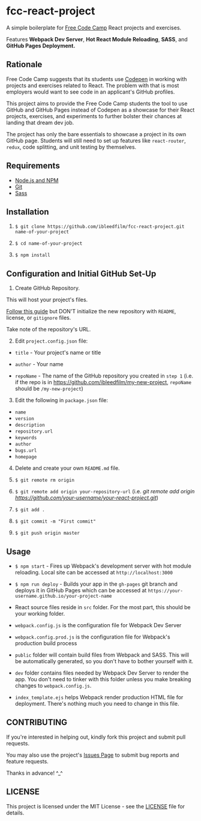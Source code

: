 # fcc-react-project

A simple boilerplate for [Free Code Camp](https://www.freecodecamp.com) React
projects and exercises.

Features **Webpack Dev Server**, **Hot React Module Reloading**, **SASS**, and **GitHub
Pages Deployment.**

## Rationale

Free Code Camp suggests that its students use [Codepen](http://codepen.io) in
working with projects and exercises related to React. The problem with that is
most employers would want to see code in an applicant's GitHub profiles.

This project aims to provide the Free Code Camp students the tool to use GitHub
and GitHub Pages instead of Codepen as a showcase for their React projects,
exercises, and experiments to further bolster their chances at landing that
dream dev job.

The project has only the bare essentials to showcase a project in its own GitHub
page. Students will still need to set up features like `react-router`, `redux`,
code splitting, and unit testing by themselves.

## Requirements

- [Node.js and NPM](https://nodejs.org/en/download/)
- [Git](https://git-scm.com/downloads)
- [Sass](http://sass-lang.com/install)

## Installation

1. `$ git clone https://github.com/ibleedfilm/fcc-react-project.git name-of-your-project`

2. `$ cd name-of-your-project`

3. `$ npm install`

## Configuration and Initial GitHub Set-Up

1. Create GitHub Repository.

  This will host your project's files.

  [Follow this guide](https://help.github.com/articles/creating-a-new-repository/)
  but DON'T initialize the new repository with `README`, license, or `gitignore`
  files.

  Take note of the repository's URL.

2. Edit `project.config.json` file:

  - `title` - Your project's name or title

  - `author` - Your name

  - `repoName` - The name of the GitHub repository you created in `step 1` (i.e.
    if the repo is in https://github.com/ibleedfilm/my-new-project, `repoName`
    should be `/my-new-project`)

3. Edit the following in `package.json` file:
  - `name`
  - `version`
  - `description`
  - `repository.url`
  - `keywords`
  - `author`
  - `bugs.url`
  - `homepage`

4. Delete and create your own `README.md` file.

5. `$ git remote rm origin`

6. `$ git remote add origin your-repository-url`
  (i.e. _git remote add origin https://github.com/your-username/your-react-project.git_)

7. `$ git add .`

8. `$ git commit -m "First commit"`

9. `$ git push origin master`

## Usage

- `$ npm start` - Fires up Webpack's development server with hot module reloading.
Local site can be accessed at `http://localhost:3000`

- `$ npm run deploy` - Builds your app in the `gh-pages` git branch and deploys
it in GitHub Pages which can be accessed at `https://your-username.github.io/your-project-name`

- React source files reside in `src` folder. For the most part, this should be
your working folder.

- `webpack.config.js` is the configuration file for Webpack Dev Server

- `webpack.config.prod.js` is the configuration file for Webpack's production
build process

- `public` folder will contain build files from Webpack and SASS. This will be
automatically generated, so you don't have to bother yourself with it.

- `dev` folder contains files needed by Webpack Dev Server to render the app.
You don't need to tinker with this folder unless you make breaking changes to
`webpack.config.js`.

- `index_template.ejs` helps Webpack render production HTML file for deployment.
There's nothing much you need to change in this file.

## CONTRIBUTING

If you're interested in helping out, kindly fork this project and submit pull
requests.

You may also use the project's [Issues Page](https://github.com/ibleedfilm/fcc-react-project/issues)
to submit bug reports and feature requests.

Thanks in advance! ^_^

## LICENSE
This project is licensed under the MIT License - see the [LICENSE](LICENSE) file
for details.
